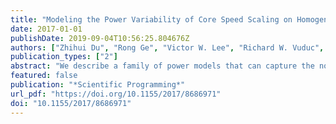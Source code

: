 ```yaml
---
title: "Modeling the Power Variability of Core Speed Scaling on Homogeneous Multicore Systems"
date: 2017-01-01
publishDate: 2019-09-04T10:56:25.804676Z
authors: ["Zhihui Du", "Rong Ge", "Victor W. Lee", "Richard W. Vuduc", "David A. Bader", "Ligang He"]
publication_types: ["2"]
abstract: "We describe a family of power models that can capture the nonuniform power effects of speed scaling among homogeneous cores on multicore processors. These models depart from traditional ones, which assume that individual cores contribute to power consumption as independent entities. In our approach, we remove this independence assumption and employ statistical variables of core speed (average speed and the dispersion of the core speeds) to capture the comprehensive heterogeneous impact of subtle interactions among the underlying hardware. We systematically explore the model family, deriving basic and refined models that give progressively better fits, and analyze them in detail. The proposed methodology provides an easy way to build power models to reflect the realistic workings of current multicore processors more accurately. Moreover, unlike the existing lower-level power models that require knowledge of microarchitectural details of the CPU cores and the last level cache to capture core interdependency, ours are easier to use and scalable to emerging and future multicore architectures with more cores. These attributes make the models particularly useful to system users or algorithm designers who need a quick way to estimate power consumption. We evaluate the family of models on contemporary x86 multicore processors using the SPEC2006 benchmarks. Our best model yields an average predicted error as low as 5%."
featured: false
publication: "*Scientific Programming*"
url_pdf: "https://doi.org/10.1155/2017/8686971"
doi: "10.1155/2017/8686971"
---
```


